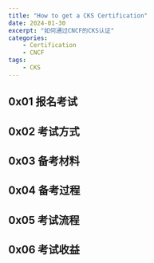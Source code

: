 ```yaml
---
title: "How to get a CKS Certification"
date: 2024-01-30
excerpt: "如何通过CNCF的CKS认证"
categories: 
    - Certification
    - CNCF
tags: 
    - CKS
---
```




## 0x01 报名考试

## 0x02 考试方式

## 0x03 备考材料

## 0x04 备考过程

## 0x05 考试流程

## 0x06 考试收益
